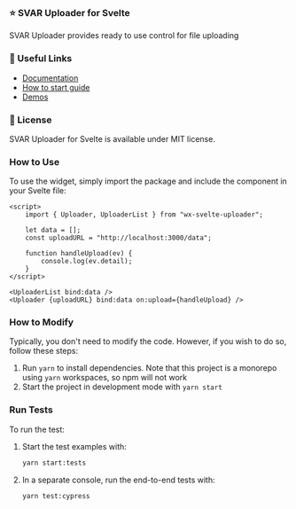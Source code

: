 ### :star: SVAR Uploader for Svelte

SVAR Uploader provides ready to use control for file uploading

### :link: Useful Links

-   [Documentation](https://docs.svar.dev/svelte/core/overview)
-   [How to start guide](https://docs.svar.dev/svelte/core/getting_started/)
-   [Demos](https://docs.svar.dev/svelte/uploader/samples/#/base/willow)

### :page_with_curl: License

SVAR Uploader for Svelte is available under MIT license.

### How to Use

To use the widget, simply import the package and include the component in your Svelte file:

```svelte
<script>
	import { Uploader, UploaderList } from "wx-svelte-uploader";

	let data = [];
	const uploadURL = "http://localhost:3000/data";

	function handleUpload(ev) {
		console.log(ev.detail);
	}
</script>

<UploaderList bind:data />
<Uploader {uploadURL} bind:data on:upload={handleUpload} />
```

### How to Modify

Typically, you don't need to modify the code. However, if you wish to do so, follow these steps:

1. Run `yarn` to install dependencies. Note that this project is a monorepo using `yarn` workspaces, so npm will not work
2. Start the project in development mode with `yarn start`

### Run Tests

To run the test:

1. Start the test examples with:
    ```sh
    yarn start:tests
    ```
2. In a separate console, run the end-to-end tests with:
    ```sh
    yarn test:cypress
    ```

